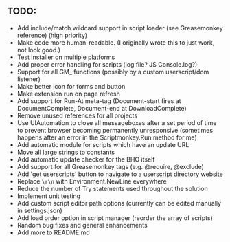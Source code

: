 ## TODO:
*	Add include/match wildcard support in script loader (see Greasemonkey reference) (high priority)
*	Make code more human-readable. (I originally wrote this to just work, not look good.)
*	Test installer on multiple platforms
*	Add proper error handling for scripts (log file? JS Console.log?)
*	Support for all GM_ functions (possibly by a custom userscript/dom listener)
*	Make better icon for forms and button
*	Make extension run on page refresh
*	Add support for Run-At meta-tag (Document-start fires at DocumentComplete, Document-end at DownloadComplete)
*	Remove unused references for all projects
*	Use UIAutomation to close all messageboxes after a set period of time to prevent browser becoming permanently unresponsive (sometimes happens after an error in the Scriptmonkey.Run method for me)
*	Add automatic module for scripts which have an update URL
*	Move all large strings to constants
*	Add automatic update checker for the BHO itself
*	Add support for all Greasemonkey tags (e.g. @require, @exclude)
*	Add 'get userscripts' button to navigate to a userscript directory website
*	Replace `\r\n` with Environment.NewLine everywhere
*	Reduce the number of Try statements used throughout the solution
*	Implement unit testing
*	Add custom script editor path options (currently can be edited manually in settings.json)
*	Add load order option in script manager (reorder the array of scripts)
*	Random bug fixes and general enhancements
*	Add more to README.md